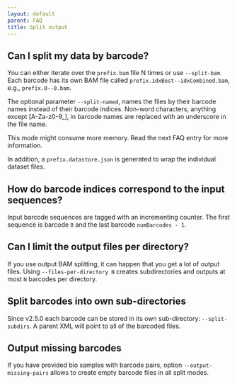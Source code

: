 ```yaml
---
layout: default
parent: FAQ
title: Split output
---
```


## Can I split my data by barcode?
You can either iterate over the `prefix.bam` file N times or use
`--split-bam`. Each barcode has its own BAM file called
`prefix.idxBest--idxCombined.bam`, e.g., `prefix.0--0.bam`.

The optional parameter `--split-named`, names the files by their barcode names instead
of their barcode indices. Non-word characters, anything except [A-Za-z0-9_],
in barcode names are replaced with an underscore in the file name.

This mode might consume more memory. Read the next FAQ entry for more information.

In addition, a `prefix.datastore.json` is generated to wrap the individual dataset
files.

## How do barcode indices correspond to the input sequences?
Input barcode sequences are tagged with an incrementing counter. The first
sequence is barcode `0` and the last barcode `numBarcodes - 1`.

## Can I limit the output files per directory?
If you use output BAM splitting, it can happen that you get a lot of output files.
Using `--files-per-directory N` creates subdirectories and outputs at most `N`
barcodes per directory.

## Split barcodes into own sub-directories
Since v2.5.0 each barcode can be stored in its own sub-directory: `--split-subdirs`.
A parent XML will point to all of the barcoded files.

## Output missing barcodes
If you have provided bio samples with barcode pairs, option `--output-missing-pairs`
allows to create empty barcode files in all split modes.
